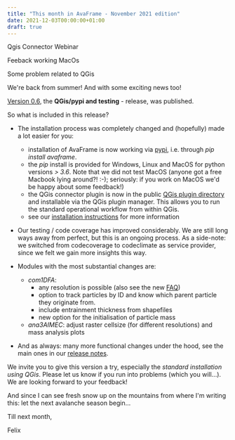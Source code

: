 ```yaml
---
title: "This month in AvaFrame - November 2021 edition"
date: 2021-12-03T00:00:00+01:00
draft: true
---
```


Qgis Connector
Webinar

Feeback 
working MacOs

Some problem related to QGis 


We're back from summer! And with some exciting news too!

[Version 0.6](https://github.com/avaframe/AvaFrame/releases/tag/v0.6), 
the **QGis/pypi and testing** - release, was published.

So what is included in this release?

- The installation process was completely changed and (hopefully) made a lot easier for you:
  - installation of AvaFrame is now working via [pypi](https://pypi.org/project/avaframe/), 
  i.e. through *pip install avaframe*. 
  - the *pip* install is provided for Windows, Linux and MacOS for python versions *> 3.6*. Note that
  we did not test MacOS (anyone got a free Macbook lying around?! :-); seriously: if you work on MacOS
  we'd be happy about some feedback!)
  - the QGis connector plugin is now in the public
  [QGis plugin directory](https://plugins.qgis.org/plugins/avaframeConnector/) 
  and installable via the QGis plugin manager. This allows you to run the standard operational 
  workflow from within QGis.
  - see our [installation instructions](https://docs.avaframe.org/en/latest/installation.html) for more information

- Our testing / code coverage has improved considerably. We are still long ways away from perfect, but this is an 
  ongoing process. As a side-note: we switched from codecoverage to codeclimate as service provider, since we felt we
  gain more insights this way. 
 
- Modules with the most substantial changes are:
  - *com1DFA*:
    - any resolution is possible (also see the new [FAQ](https://docs.avaframe.org/en/latest/FAQ.html))
    - option to track particles by ID and know which parent particle they originate from. 
    - include entrainment thickness from shapefiles
    - new option for the initialisation of particle mass
  - *ana3AIMEC*: adjust raster cellsize (for different resolutions) and mass analysis plots

- And as always: many more functional changes under the hood, see the main ones in our 
 [release notes](https://docs.avaframe.org/en/latest/releaseNotes.html).
 
We invite you to give this version a try, especially the *standard installation using QGis*. Please let us know
if you run into problems (which you will...). We are looking forward to your feedback!

And since I can see fresh snow up on the mountains from where I'm writing this: let the next avalanche season begin...

Till next month, 

Felix
    

